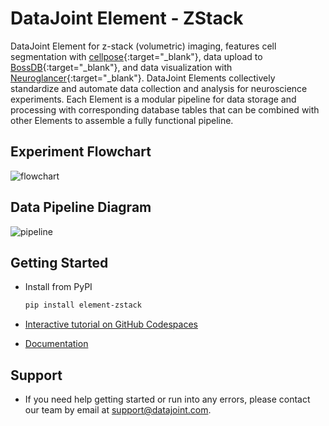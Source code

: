 # DataJoint Element - ZStack

DataJoint Element for z-stack (volumetric) imaging, features cell segmentation with 
[cellpose](https://github.com/MouseLand/cellpose){:target="_blank"}, data upload to 
[BossDB](https://bossdb.org/){:target="_blank"}, and data visualization with 
[Neuroglancer](https://github.com/google/neuroglancer){:target="_blank"}. DataJoint Elements collectively standardize and automate data collection and analysis for neuroscience experiments. Each Element is a modular pipeline for data storage and processing with corresponding database tables that can be combined with other Elements to assemble a fully functional pipeline.

## Experiment Flowchart

![flowchart](https://raw.githubusercontent.com/datajoint/element-zstack/main/images/flowchart.svg)

## Data Pipeline Diagram

![pipeline](https://raw.githubusercontent.com/datajoint/element-zstack/main/images/pipeline.svg)

## Getting Started

+ Install from PyPI

     ```bash
     pip install element-zstack
     ```

+ [Interactive tutorial on GitHub Codespaces](https://github.com/datajoint/workflow-zstack#interactive-tutorial)

+ [Documentation](https://datajoint.com/docs/elements/element-zstack)

## Support

+ If you need help getting started or run into any errors, please contact our team by email at support@datajoint.com.

